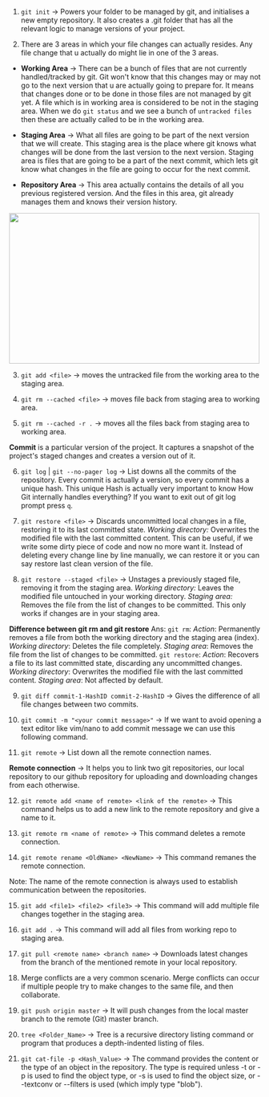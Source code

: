 1. `git init` -> Powers your folder to be managed by git, and initialises a new empty
   repository. It also creates a .git folder that has all the relevant logic to manage
   versions of your project.

2. There are 3 areas in which your file changes can actually resides. Any file change that u actually do might lie in one of the 3 areas.

- **Working Area** -> There can be a bunch of files that are not currently handled/tracked by git. Git won't know that this changes may or may not go to the next version that u are actually going to prepare for.
  It means that changes done or to be done in those files are not managed by git yet. A file
  which is in working area is considered to be not in the staging area. When we do `git status`
  and we see a bunch of `untracked files` then these are actually called to be in the working area.

- **Staging Area** -> What all files are going to be part of the next version that we will create.
  This staging area is the place where git knows what changes will be done from the last version to
  the next version. Staging area is files that are going to be a part of the next commit, which lets git know what changes in the file are going to occur for the next commit.

- **Repository Area** -> This area actually contains the details of all you previous registered version.
  And the files in this area, git already manages them and knows their version history.

<img src="./Screenshots/Working%20Area%20-%20Staging%20Area%20-%20Repository.PNG"  width="500" height="300">


3. `git add <file>` -> moves the untracked file from the working area to the staging area.

4. `git rm --cached <file>` -> moves file back from staging area to working area.

5. `git rm --cached -r .` -> moves all the files back from staging area to working area.

**Commit** is a particular version of the project. It captures a snapshot of the project's staged
changes and creates a version out of it.

6. `git log` | `git --no-pager log` -> List downs all the commits of the repository. Every commit is actually a version, so every commit has a unique hash. This unique Hash is actually very important to know How Git internally handles everything? If you want to exit out of git log prompt
   press `q`.

7. `git restore <file>` -> Discards uncommitted local changes in a file, restoring it to its last committed state. *Working directory:* Overwrites the modified file with the last committed content. This can
   be useful, if we write some dirty piece of code and now no more want it. Instead of deleting every change
   line by line manually, we can restore it or you can say restore last clean version of the file.

8. `git restore --staged <file>` -> Unstages a previously staged file, removing it from the staging area. *Working directory:* Leaves the modified file untouched in your working directory. *Staging area:* Removes the file from the list of changes to be committed. This only works if changes are in your staging area.

**Difference between git rm and git restore**
Ans: `git rm`:
*Action*: Permanently removes a file from both the working directory and the staging area (index).
*Working directory*: Deletes the file completely.
*Staging area*: Removes the file from the list of changes to be committed. `git restore`:
*Action*: Recovers a file to its last committed state, discarding any uncommitted changes.
*Working directory*: Overwrites the modified file with the last committed content.
*Staging area*: Not affected by default.

9. `git diff commit-1-HashID commit-2-HashID` -> Gives the difference of all file changes between two commits.

10. `git commit -m "<your commit message>"` -> If we want to avoid opening a text editor like vim/nano to
    add commit message we can use this following command.

11. `git remote` -> List down all the remote connection names.

**Remote connection** -> It helps you to link two git repositories, our local repository to our github repository for uploading and downloading changes
from each otherwise.

12. `git remote add <name of remote> <link of the remote>` -> This command helps us to add a new link to the
    remote repository and give a name to it.

13. `git remote rm <name of remote>` -> This command deletes a remote connection.

14. `git remote rename <OldName> <NewName>` -> This command remanes the remote connection.

Note: The name of the remote connection is always used to establish communication between the repositories.

15. `git add <file1> <file2> <file3>` -> This command will add multiple file changes together in the
    staging area.

16. `git add .` -> This command will add all files from working repo to staging area.

17. `git pull <remote name> <branch name>` -> Downloads latest changes from the branch of the mentioned remote in your local repository.

18. Merge conflicts are a very common scenario. Merge conflicts can occur if multiple people try to make changes to the same file, and then collaborate.

19. `git push origin master` -> It will push changes from the local master branch to the remote (Git) master branch.

20. `tree <Folder_Name>` -> Tree is a recursive directory listing command or program that produces a depth-indented listing of files.

21. `git cat-file -p <Hash_Value>` -> The command provides the content or the type of an object in the repository. The type is required unless -t or -p is used to find the object type, or -s is used to find the object size, or --textconv or --filters is used (which imply type "blob").
